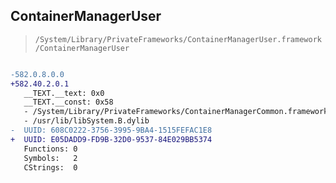 ## ContainerManagerUser

> `/System/Library/PrivateFrameworks/ContainerManagerUser.framework/ContainerManagerUser`

```diff

-582.0.8.0.0
+582.40.2.0.1
   __TEXT.__text: 0x0
   __TEXT.__const: 0x58
   - /System/Library/PrivateFrameworks/ContainerManagerCommon.framework/ContainerManagerCommon
   - /usr/lib/libSystem.B.dylib
-  UUID: 608C0222-3756-3995-9BA4-1515FEFAC1E8
+  UUID: E05DADD9-FD9B-32D0-9537-84E029BB5374
   Functions: 0
   Symbols:   2
   CStrings:  0

```
